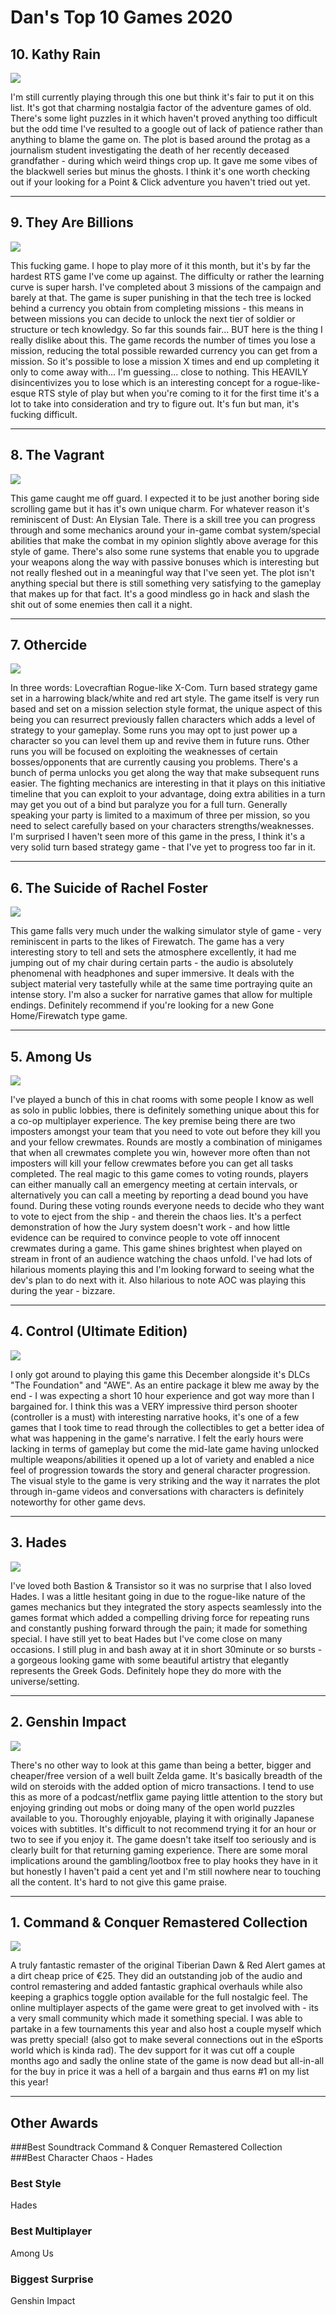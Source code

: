 # Dan's Top 10 Games 2020

## 10. Kathy Rain

<img src="../../images/2020/dan-kathyrain.png"/>

I'm still currently playing through this one but think it's fair to put it on this list. It's got that charming nostalgia factor of the adventure games of old. There's some light puzzles in it which haven't proved anything too difficult but the odd time I've resulted to a google out of lack of patience rather than anything to blame the game on. The plot is based around the protag as a journalism student investigating the death of her recently deceased grandfather - during which weird things crop up. It gave me some vibes of the blackwell series but minus the ghosts. I think it's one worth checking out if your looking for a Point & Click adventure you haven't tried out yet.

<hr/>

## 9. They Are Billions

<img src="../../images/2020/dan-theyarebillions.png"/>

This fucking game. I hope to play more of it this month, but it's by far the hardest RTS game I've come up against. The difficulty or rather the learning curve is super harsh. I've completed about 3 missions of the campaign and barely at that. The game is super punishing in that the tech tree is locked behind a currency you obtain from completing missions - this means in between missions you can decide to unlock the next tier of soldier or structure or tech knowledgy. So far this sounds fair... BUT here is the thing I really dislike about this. The game records the number of times you lose a mission, reducing the total possible rewarded currency you can get from a mission. So it's possible to lose a mission X times and end up completing it only to come away with... I'm guessing... close to nothing. This HEAVILY disincentivizes you to lose which is an interesting concept for a rogue-like-esque RTS style of play but when you're coming to it for the first time it's a lot to take into consideration and try to figure out. It's fun but man, it's fucking difficult.

<hr/>

## 8. The Vagrant

<img src="../../images/2020/dan-thevagrant.png"/>

This game caught me off guard. I expected it to be just another boring side scrolling game but it has it's own unique charm. For whatever reason it's reminiscent of Dust: An Elysian Tale. There is a skill tree you can progress through and some mechanics around your in-game combat system/special abilities that make the combat in my opinion slightly above average for this style of game. There's also some rune systems that enable you to upgrade your weapons along the way with passive bonuses which is interesting but not really fleshed out in a meaningful way that I've seen yet. The plot isn't anything special but there is still something very satisfying to the gameplay that makes up for that fact. It's a good mindless go in hack and slash the shit out of some enemies then call it a night.

<hr/>

## 7. Othercide

<img src="../../images/2020/dan-othercide.png"/>

In three words: Lovecraftian Rogue-like X-Com. Turn based strategy game set in a harrowing black/white and red art style. The game itself is very run based and set on a mission selection style format, the unique aspect of this being you can resurrect previously fallen characters which adds a level of strategy to your gameplay. Some runs you may opt to just power up a character so you can level them up and revive them in future runs. Other runs you will be focused on exploiting the weaknesses of certain bosses/opponents that are currently causing you problems. There's a bunch of perma unlocks you get along the way that make subsequent runs easier. The fighting mechanics are interesting in that it plays on this initiative timeline that you can exploit to your advantage, doing extra abilities in a turn may get you out of a bind but paralyze you for a full turn. Generally speaking your party is limited to a maximum of three per mission, so you need to select carefully based on your characters strengths/weaknesses. I'm surprised I haven't seen more of this game in the press, I think it's a very solid turn based strategy game - that I've yet to progress too far in it.

<hr/>

## 6. The Suicide of Rachel Foster

<img src="../../images/2020/dan-suiciderachelfoster.png"/>

This game falls very much under the walking simulator style of game - very reminiscent in parts to the likes of Firewatch. The game has a very interesting story to tell and sets the atmosphere excellently, it had me jumping out of my chair during certain parts - the audio is absolutely phenomenal with headphones and super immersive. It deals with the subject material very tastefully while at the same time portraying quite an intense story. I'm also a sucker for narrative games that allow for multiple endings. Definitely recommend if you're looking for a new Gone Home/Firewatch type game.

<hr/>

## 5. Among Us

<img src="../../images/2020/dan-amongus.png"/>

I've played a bunch of this in chat rooms with some people I know as well as solo in public lobbies, there is definitely something unique about this for a co-op multiplayer experience. The key premise being there are two imposters amongst your team that you need to vote out before they kill you and your fellow crewmates. Rounds are mostly a combination of minigames that when all crewmates complete you win, however more often than not imposters will kill your fellow crewmates before you can get all tasks completed. The real magic to this game comes to voting rounds, players can either manually call an emergency meeting at certain intervals, or alternatively you can call a meeting by reporting a dead bound you have found. During these voting rounds everyone needs to decide who they want to vote to eject from the ship - and therein the chaos lies. It's a perfect demonstration of how the Jury system doesn't work - and how little evidence can be required to convince people to vote off innocent crewmates during a game. This game shines brightest when played on stream in front of an audience watching the chaos unfold. I've had lots of hilarious moments playing this and I'm looking forward to seeing what the dev's plan to do next with it. Also hilarious to note AOC was playing this during the year - bizzare.

<hr/>

## 4. Control (Ultimate Edition)

<img src="../../images/2020/dan-control.png"/>

I only got around to playing this game this December alongside it's DLCs "The Foundation" and "AWE". As an entire package it blew me away by the end - I was expecting a short 10 hour experience and got way more than I bargained for. I think this was a VERY impressive third person shooter (controller is a must) with interesting narrative hooks, it's one of a few games that I took time to read through the collectibles to get a better idea of what was happening in the game's narrative. I felt the early hours were lacking in terms of gameplay but come the mid-late game having unlocked multiple weapons/abilities it opened up a lot of variety and enabled a nice feel of progression towards the story and general character progression. The visual style to the game is very striking and the way it narrates the plot through in-game videos and conversations with characters is definitely noteworthy for other game devs.

<hr/>

## 3. Hades

<img src="../../images/2020/dan-hades.png"/>

I've loved both Bastion & Transistor so it was no surprise that I also loved Hades. I was a little hesitant going in due to the rogue-like nature of the games mechanics but they integrated the story aspects seamlessly into the games format which added a compelling driving force for repeating runs and constantly pushing forward through the pain; it made for something special. I have still yet to beat Hades but I've come close on many occasions. I still plug in and bash away at it in short 30minute or so bursts - a gorgeous looking game with some beautiful artistry that elegantly represents the Greek Gods. Definitely hope they do more with the universe/setting.

<hr/>

## 2. Genshin Impact

<img src="../../images/2020/dan-genshin.png"/>

There's no other way to look at this game than being a better, bigger and cheaper/free version of a well built Zelda game. It's basically breadth of the wild on steroids with the added option of micro transactions. I tend to use this as more of a podcast/netflix game paying little attention to the story but enjoying grinding out mobs or doing many of the open world puzzles available to you. Thoroughly enjoyable, playing it with originally Japanese voices with subtitles. It's difficult to not recommend trying it for an hour or two to see if you enjoy it. The game doesn't take itself too seriously and is clearly built for that returning gaming experience. There are some moral implications around the gambling/lootbox free to play hooks they have in it but honestly I haven't paid a cent yet and I'm still nowhere near to touching all the content. It's hard to not give this game praise.

<hr/>

## 1. Command & Conquer Remastered Collection

<img src="../../images/2020/dan-cncremaster.png"/>

A truly fantastic remaster of the original Tiberian Dawn & Red Alert games at a dirt cheap price of €25. They did an outstanding job of the audio and control remastering and added fantastic graphical overhauls while also keeping a graphics toggle option available for the full nostalgic feel. The online multiplayer aspects of the game were great to get involved with - its a very small community which made it something special. I was able to partake in a few tournaments this year and also host a couple myself which was pretty special! (also got to make several connections out in the eSports world which is kinda rad). The dev support for it was cut off a couple months ago and sadly the online state of the game is now dead but all-in-all for the buy in price it was a hell of a bargain and thus earns #1 on my list this year!

<hr/>

## Other Awards

###Best Soundtrack
Command & Conquer Remastered Collection  
###Best Character
Chaos - Hades
### Best Style
Hades  
### Best Multiplayer
Among Us  
### Biggest Surprise
Genshin Impact
